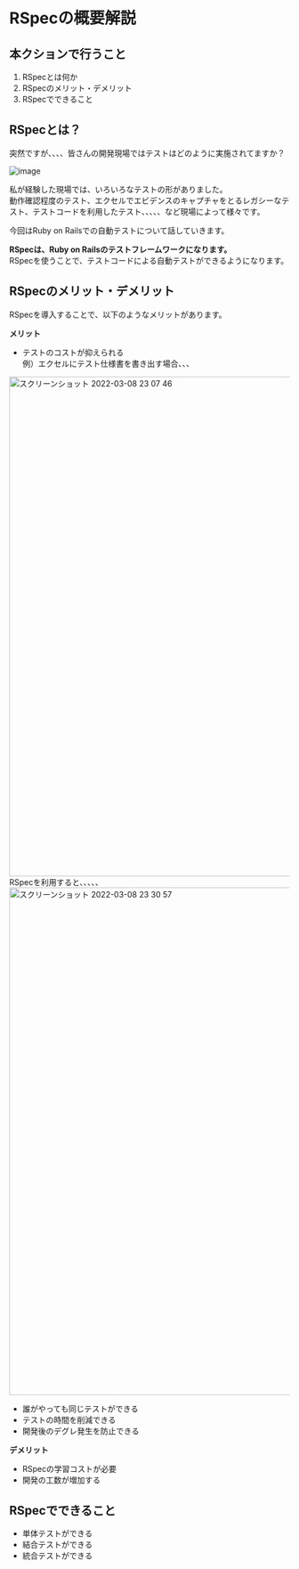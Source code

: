 # RSpecの概要解説
## 本クションで行うこと
1. RSpecとは何か
2. RSpecのメリット・デメリット
3. RSpecでできること

## RSpecとは？

突然ですが、、、、皆さんの開発現場ではテストはどのように実施されてますか？  

![image](https://user-images.githubusercontent.com/52161269/157041610-880f46a7-5bc7-4366-bdec-9982b269fa74.png)


私が経験した現場では、いろいろなテストの形がありました。  
動作確認程度のテスト、エクセルでエビデンスのキャプチャをとるレガシーなテスト、テストコードを利用したテスト、、、、、など現場によって様々です。

今回はRuby on Railsでの自動テストについて話していきます。

**RSpecは、Ruby on Railsのテストフレームワークになります。**  
RSpecを使うことで、テストコードによる自動テストができるようになります。




## RSpecのメリット・デメリット

RSpecを導入することで、以下のようなメリットがあります。

**メリット**
- テストのコストが抑えられる  
例）エクセルにテスト仕様書を書き出す場合、、、  
<img width="898" alt="スクリーンショット 2022-03-08 23 07 46" src="https://user-images.githubusercontent.com/52161269/157253926-1606b105-94ed-42fc-9082-c87288fcc717.png">
    RSpecを利用すると、、、、、
<img width="912" alt="スクリーンショット 2022-03-08 23 30 57" src="https://user-images.githubusercontent.com/52161269/157258416-5bad2eb7-9c5f-4ca9-9f63-57ddf44ef52b.png">

- 誰がやっても同じテストができる
- テストの時間を削減できる
- 開発後のデグレ発生を防止できる


**デメリット**
- RSpecの学習コストが必要
- 開発の工数が増加する


## RSpecでできること

- 単体テストができる
- 結合テストができる
- 統合テストができる





